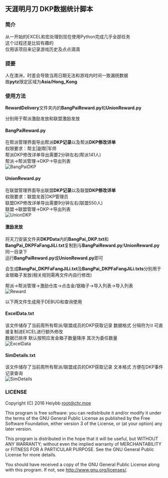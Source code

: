 ## 天涯明月刀 DKP数据统计脚本

### 简介
从一开始的EXCEL和宏处理到现在使用Python完成几乎全部任务  
这个过程还是比较有趣的  
仅用该项目来记录游戏历史及点点滴滴

### 提要

人在澳洲，时差会导致当周日期无法和游戏内时间一致漏统数据  
故**pytz**限定区域为**Asia/Hong_Kong**

### 使用方法

**RewardDelivery**文件夹内的**BangPaiReward.py**和**UnionReward.py**  

分别用于帮派激励发放和联盟激励发放  

#### BangPaiReward.py

在帮派管理界面导出帮派**DKP记录**以及帮派**DKP修改详单**  
权限要求：帮主|副帮|军师  
帮派DKP修改详单导出需要2分钟左右(帮派141人)  
帮派->帮派管理->DKP->导出列表  
![BangPaiDKP](https://raw.githubusercontent.com/heiybb/wuxia-union/master/demopic/BangPaiDKP.png)



#### UnionReward.py

在联盟管理界面导出联盟**DKP记录**以及联盟**DKP修改详单**  
权限要求：联盟龙首|DKP管理员  
联盟DKP修改详单导出需要9分钟左右(联盟550人)  
联盟->联盟管理->DKP->导出列表  
![UnionDKP](https://raw.githubusercontent.com/heiybb/wuxia-union/master/demopic/UnionDKP.png)



#### 激励发放

将天刀安装文件夹**DKPData**内的**BangPai_DKP.txt**和**BangPai_DKPFaFangJiLi.txt**复制到与**BangPaiReward.py**/**UnionReward.py**同一目录下  
运行**BangPaiReward.py**或**UnionReward.py**即可  

会生成**BangPai_DKPFaFangJiLi.txt**及**BangPai_DKPFaFangJiLi.txts**分别用于金银箱子发放(相关规则需再文件内自行修改)  

帮派->帮派管理->激励仓库->点击金/银箱子->导入列表->导入列表  
![Reward](https://raw.githubusercontent.com/heiybb/wuxia-union/master/demopic/Reward.png)



以下两文件生成用于DEBUG和查询使用  

#### ExcelData.txt

该文件储存了当前周所有帮派/联盟成员的DKP获取记录 数据格式 分隔符为\t 可直接复制进EXCEL进行额外修改  
数据已排序 默认按照应发金箱子数量降序 其次为委任数量  
![ExcelData](https://raw.githubusercontent.com/heiybb/wuxia-union/master/demopic/ExcelData.png)



#### SimDetails.txt

该文件储存了当前周所有帮派/联盟成员的DKP获取记录 文本格式 方便在DKP事件记录查询  
![SimDetails](https://raw.githubusercontent.com/heiybb/wuxia-union/master/demopic/SimDetails.png)



### LICENSE

Copyright (C) 2016 Heiybb <root@chr.moe>

This program is free software: you can redistribute it and/or modify
it under the terms of the GNU General Public License as published by
the Free Software Foundation, either version 3 of the License, or
(at your option) any later version.

This program is distributed in the hope that it will be useful,
but WITHOUT ANY WARRANTY; without even the implied warranty of
MERCHANTABILITY or FITNESS FOR A PARTICULAR PURPOSE.  See the
GNU General Public License for more details.

You should have received a copy of the GNU General Public License along with this program. If not, see <http://www.gnu.org/licenses/>.
